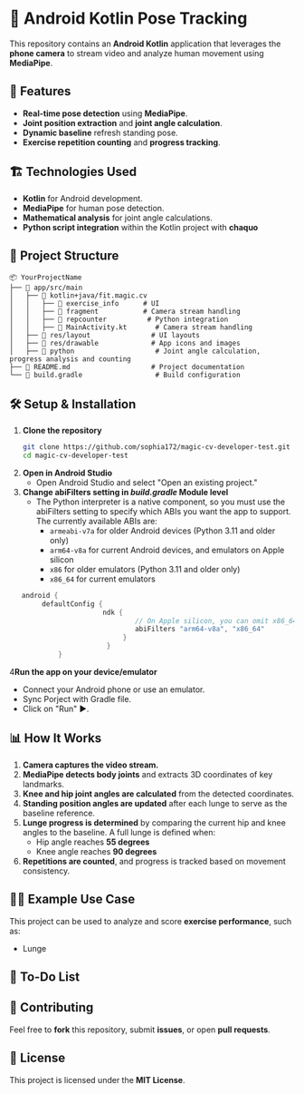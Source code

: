 # 📱 Android Kotlin Pose Tracking

This repository contains an **Android Kotlin** application that leverages the **phone camera** to stream video and analyze human movement using **MediaPipe**.

## 🚀 Features
- **Real-time pose detection** using **MediaPipe**.
- **Joint position extraction** and **joint angle calculation**.
- **Dynamic baseline** refresh standing pose.
- **Exercise repetition counting** and **progress tracking**.

## 🏗️ Technologies Used
- **Kotlin** for Android development.
- **MediaPipe** for human pose detection.
- **Mathematical analysis** for joint angle calculations.
- **Python script integration** within the Kotlin project with **chaquo**

## 📂 Project Structure
```
📦 YourProjectName
├── 📁 app/src/main
│   ├── 📁 kotlin+java/fit.magic.cv
│   │   ├── 📁 exercise_info      # UI
│   │   ├── 📁 fragment           # Camera stream handling
│   │   ├── 📁 repcounter          # Python integration
│   │   ├── 📄 MainActivity.kt       # Camera stream handling
│   ├── 📁 res/layout               # UI layouts
│   ├── 📁 res/drawable             # App icons and images
│   ├── 📁 python                    # Joint angle calculation, progress analysis and counting
├── 📄 README.md                    # Project documentation
└── 📄 build.gradle                  # Build configuration
```

## 🛠️ Setup & Installation
1. **Clone the repository**
   ```bash
   git clone https://github.com/sophia172/magic-cv-developer-test.git
   cd magic-cv-developer-test
   ```
2. **Open in Android Studio**
   - Open Android Studio and select "Open an existing project."
3. **Change abiFilters setting in *build.gradle* Module level**
   - The Python interpreter is a native component, so you must use the abiFilters setting to specify which ABIs you want the app to support. The currently available ABIs are:
     - `armeabi-v7a` for older Android devices (Python 3.11 and older only)
     - `arm64-v8a` for current Android devices, and emulators on Apple silicon
     - `x86` for older emulators (Python 3.11 and older only)
     - `x86_64` for current emulators
```kotlin
   android {
        defaultConfig {
                       ndk {
                               // On Apple silicon, you can omit x86_64.
                               abiFilters "arm64-v8a", "x86_64"
                            }
                        }
            }
```

4**Run the app on your device/emulator**
   - Connect your Android phone or use an emulator.
   - Sync Porject with Gradle file.
   - Click on "Run" ▶️.



## 📊 How It Works
1. **Camera captures the video stream.**
2. **MediaPipe detects body joints** and extracts 3D coordinates of key landmarks.
3. **Knee and hip joint angles are calculated** from the detected coordinates.
4. **Standing position angles are updated** after each lunge to serve as the baseline reference.
5. **Lunge progress is determined** by comparing the current hip and knee angles to the baseline. A full lunge is defined when:
   - Hip angle reaches **55 degrees**
   - Knee angle reaches **90 degrees**
6. **Repetitions are counted**, and progress is tracked based on movement consistency.


## 🏋️‍♀️ Example Use Case
This project can be used to analyze and score **exercise performance**, such as:
- Lunge

## 📌 To-Do List


## 🤝 Contributing
Feel free to **fork** this repository, submit **issues**, or open **pull requests**.

## 📜 License
This project is licensed under the **MIT License**.



